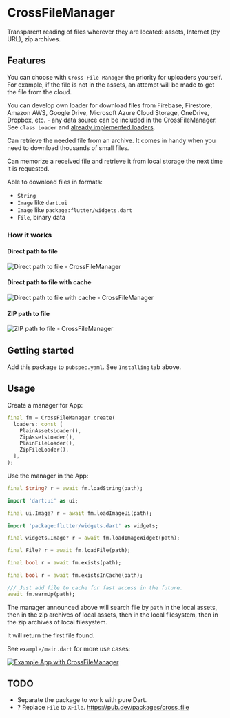 # CrossFileManager

Transparent reading of files wherever they are located: assets, Internet (by URL), zip archives.

## Features

You can choose with `Cross File Manager` the priority for uploaders yourself. For example, if the file is not in the assets, an attempt will be made to get the file from the cloud.

You can develop own loader for download files from Firebase, Firestore, Amazon AWS, Google Drive, Microsoft Azure Cloud Storage, OneDrive, Dropbox, etc. - any data source can be included in the CrossFileManager. See `class Loader` and [already implemented loaders](https://github.com/signmotion/cross_file_manager/tree/master/lib/src/loaders).

Can retrieve the needed file from an archive. It comes in handy when you need to download thousands of small files.

Can memorize a received file and retrieve it from local storage the next time it is requested.

Able to download files in formats:

- `String`
- `Image` like `dart.ui`
- `Image` like `package:flutter/widgets.dart`
- `File`, binary data

### How it works

#### Direct path to file

![Direct path to file - CrossFileManager](https://raw.githubusercontent.com/signmotion/cross_file_manager/master/images/direct_path_to_file.webp)

#### Direct path to file with cache

![Direct path to file with cache - CrossFileManager](https://raw.githubusercontent.com/signmotion/cross_file_manager/master/images/direct_path_to_file_with_cache.webp)

#### ZIP path to file

![ZIP path to file - CrossFileManager](https://raw.githubusercontent.com/signmotion/cross_file_manager/master/images/zip_path_to_file.webp)

## Getting started

Add this package to `pubspec.yaml`. See `Installing` tab above.

## Usage

Create a manager for App:

```dart
final fm = CrossFileManager.create(
  loaders: const [
    PlainAssetsLoader(),
    ZipAssetsLoader(),
    PlainFileLoader(),
    ZipFileLoader(),
  ],
);
```

Use the manager in the App:

```dart
final String? r = await fm.loadString(path);
```

```dart
import 'dart:ui' as ui;

final ui.Image? r = await fm.loadImageUi(path);
```

```dart
import 'package:flutter/widgets.dart' as widgets;

final widgets.Image? r = await fm.loadImageWidget(path);
```

```dart
final File? r = await fm.loadFile(path);
```

```dart
final bool r = await fm.exists(path);
```

```dart
final bool r = await fm.existsInCache(path);
```

```dart
/// Just add file to cache for fast access in the future.
await fm.warmUp(path);
```

The manager announced above will search file by `path` in the local assets,
then in the zip archives of local assets,
then in the local filesystem,
then in the zip archives of local filesystem.

It will return the first file found.

See `example/main.dart` for more use cases:

[![Example App with CrossFileManager](https://raw.githubusercontent.com/signmotion/cross_file_manager/master/images/zip_assets_demo.webp)](https://github.com/signmotion/cross_file_manager/tree/master/example)

## TODO

- Separate the package to work with pure Dart.
- ? Replace `File` to `XFile`. <https://pub.dev/packages/cross_file>
